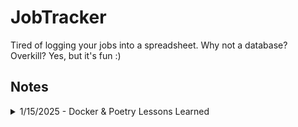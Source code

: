 # JobTracker
Tired of logging your jobs into a spreadsheet. Why not a database? Overkill? Yes, but it's fun :)

## Notes

<details>
<summary>1/15/2025 - Docker & Poetry Lessons Learned</summary>

Wow it was freaking dumb of me to thinking of putting poetry in a docker 
container, when a docker container is virtually meant for isolation.

Okay so after 3 hours then of perfecting my dockerfile I decied to do:

```sh
poetry export --without-hashes --format=requirements.txt > requirements.txt
```

So much simpler now I can just pip install the requirements.txt, but what no one tells you is that export must be installed. Poetry has plugins! To install just do:

```sh
poetry self add poetry-plugin-export
```

Overall if you ever think of adding a venv, poetry, or some other virtual enviroment in your docker container just don't it is pointless in most cases.

---

Wow sometimes I just like complexity too much I am running this on a M series mac,
so only need Docker for my Database. Otherwise I can't use my local instance
of Ollama running and utilize the GPU. Gosh lol sometimes I make my life so hard.

I will say if you did this in Windows or Linux then life would be simple, but
this is more powerful than my Linux desktop, so :(.

Rant over, so basically yeah just use poetry and run.

```sh
poetry run python job_tracker/main.py
```


</details>

